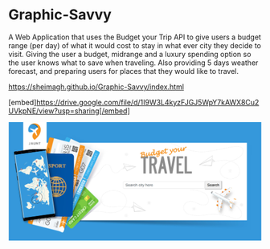 # Graphic-Savvy

A Web Application that uses the Budget your Trip API to give users a budget range (per day) of what it would cost to stay in what ever city they decide to visit. Giving the user a budget, midrange and a luxury spending option so the user knows what to save when traveling. Also providing 5 days weather forecast, and preparing users for places that they would like to travel.


https://sheimagh.github.io/Graphic-Savvy/index.html

[embed]https://drive.google.com/file/d/1I9W3L4kyzFJGJ5WpY7kAWX8Cu2UVkpNE/view?usp=sharing[/embed]


[<img src="assets/images/Jauntscreenshot.PNG">](https://sheimagh.github.io/Graphic-Savvy/index.html)
